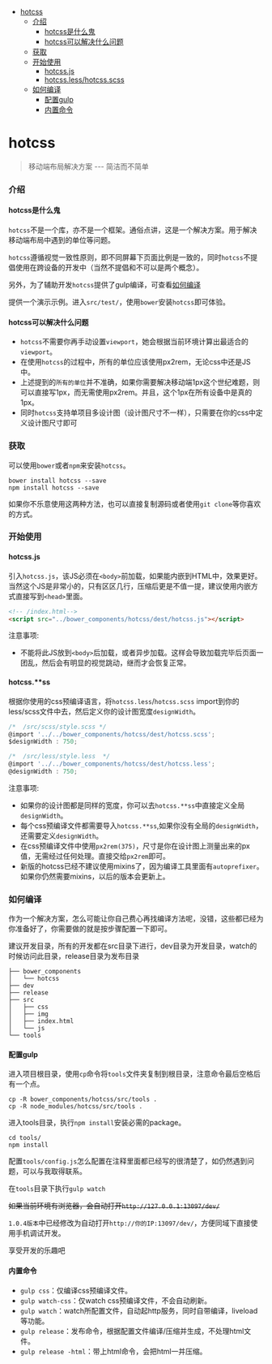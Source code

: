 - [hotcss](#hotcss)
	- [介绍](#介绍)
		- [hotcss是什么鬼](#hotcss是什么鬼)
		- [hotcss可以解决什么问题](#hotcss可以解决什么问题)
	- [获取](#获取)
	- [开始使用](#开始使用)
		- [hotcss.js](#hotcssjs)
		- [hotcss.less/hotcss.scss](#hotcssss)
	- [如何编译](#如何编译)
		- [配置gulp](#配置gulp)
		- [内置命令](#内置命令)

# hotcss

> 移动端布局解决方案  --- 简洁而不简单


### 介绍

#### hotcss是什么鬼

`hotcss`不是一个库，亦不是一个框架。通俗点讲，这是一个解决方案。用于解决移动端布局中遇到的单位等问题。

`hotcss`遵循视觉一致性原则，即不同屏幕下页面比例是一致的，同时`hotcss`不提倡使用在跨设备的开发中（当然不提倡和不可以是两个概念）。

另外，为了辅助开发`hotcss`提供了gulp编译，可查看[如何编译](#如何编译)

提供一个演示示例。进入`src/test/`，使用`bower`安装`hotcss`即可体验。

#### hotcss可以解决什么问题

- `hotcss`不需要你再手动设置`viewport`，她会根据当前环境计算出最适合的`viewport`。
- 在使用`hotcss`的过程中，所有的单位应该使用px2rem，无论css中还是JS中。
- 上述提到的`所有的单位`并不准确，如果你需要解决移动端1px这个世纪难题，则可以直接写1px，而无需使用px2rem。并且，这个1px在所有设备中是真的1px。
- 同时`hotcss`支持单项目多设计图（设计图尺寸不一样），只需要在你的css中定义设计图尺寸即可

### 获取
可以使用`bower`或者`npm`来安装`hotcss`。
```
bower install hotcss --save
npm install hotcss --save
```
如果你不乐意使用这两种方法，也可以直接复制源码或者使用`git clone`等你喜欢的方式。

### 开始使用

#### hotcss.js
引入`hotcss.js`，该JS必须在`<body>`前加载，如果能内嵌到HTML中，效果更好。当然这个JS是非常小的，只有区区几行，压缩后更是不值一提，建议使用内嵌方式直接写到`<head>`里面。
```html
<!-- /index.html-->
<script src="../bower_components/hotcss/dest/hotcss.js"></script>
```
注意事项:
- 不能将此JS放到`<body>`后加载，或者异步加载。这样会导致加载完毕后页面一团乱，然后会有明显的视觉跳动，继而才会恢复正常。

#### hotcss.**ss
根据你使用的css预编译语言，将`hotcss.less`/`hotcss.scss` import到你的less/scss文件中去，然后定义你的设计图宽度`designWidth`。
```javascript
/*	/src/scss/style.scss */
@import '../../bower_components/hotcss/dest/hotcss.scss';
$designWidth : 750;
```

```javascript
/*	/src/less/style.less  */
@import '../../bower_components/hotcss/dest/hotcss.less';
@designWidth : 750;
```
注意事项:
- 如果你的设计图都是同样的宽度，你可以去`hotcss.**ss`中直接定义全局`designWidth`。
- 每个css预编译文件都需要导入`hotcss.**ss`,如果你没有全局的`designWidth`，还需要定义`designWidth`。
- 在css预编译文件中使用`px2rem(375)`，尺寸是你在设计图上测量出来的px值，无需经过任何处理。直接交给`px2rem`即可。
- 新版的hotcss已经不建议使用mixins了，因为编译工具里面有`autoprefixer`。如果你仍然需要mixins，以后的版本会更新上。

### 如何编译

作为一个解决方案，怎么可能让你自己费心再找编译方法呢，没错，这些都已经为你准备好了，你需要做的就是按步骤配置一下即可。

建议开发目录，所有的开发都在src目录下进行，dev目录为开发目录，watch的时候访问此目录，release目录为发布目录
```
├── bower_components
│   └── hotcss
├── dev
├── release
├── src
│   ├── css
│   ├── img
│   ├── index.html
│   └── js
└── tools
```

#### 配置gulp
进入项目根目录，使用`cp`命令将`tools`文件夹复制到根目录，注意命令最后空格后有一个点。
```shell
cp -R bower_components/hotcss/src/tools .
cp -R node_modules/hotcss/src/tools .
```
进入tools目录，执行`npm install`安装必需的package。
```shell
cd tools/
npm install
```
配置`tools/config.js`怎么配置在注释里面都已经写的很清楚了，如仍然遇到问题，可以与我取得联系。

在`tools`目录下执行`gulp watch`

<del>如果当前环境有浏览器，会自动打开`http://127.0.0.1:13097/dev/`</del>

`1.0.4版本`中已经修改为自动打开`http://你的IP:13097/dev/`，方便同域下直接使用手机调试开发。



享受开发的乐趣吧

#### 内置命令

- `gulp css`：仅编译css预编译文件。
- `gulp watch-css`：仅watch css预编译文件，不会自动刷新。
- `gulp watch`：watch所配置文件，自动起http服务，同时自带编译，liveload等功能。
- `gulp release`：发布命令，根据配置文件编译/压缩并生成，不处理html文件。
- `gulp release -html`：带上html命令，会把html一并压缩。